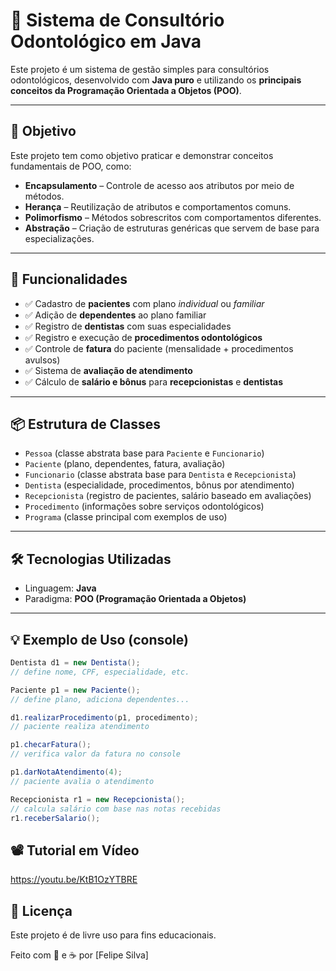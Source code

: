 # 🦷 Sistema de Consultório Odontológico em Java

Este projeto é um sistema de gestão simples para consultórios odontológicos, desenvolvido com **Java puro** e utilizando os **principais conceitos da Programação Orientada a Objetos (POO)**.

---

## 🎯 Objetivo

Este projeto tem como objetivo praticar e demonstrar conceitos fundamentais de POO, como:

- **Encapsulamento** – Controle de acesso aos atributos por meio de métodos.
- **Herança** – Reutilização de atributos e comportamentos comuns.
- **Polimorfismo** – Métodos sobrescritos com comportamentos diferentes.
- **Abstração** – Criação de estruturas genéricas que servem de base para especializações.

---

## 🚀 Funcionalidades

- ✅ Cadastro de **pacientes** com plano *individual* ou *familiar*
- ✅ Adição de **dependentes** ao plano familiar
- ✅ Registro de **dentistas** com suas especialidades
- ✅ Registro e execução de **procedimentos odontológicos**
- ✅ Controle de **fatura** do paciente (mensalidade + procedimentos avulsos)
- ✅ Sistema de **avaliação de atendimento**
- ✅ Cálculo de **salário e bônus** para **recepcionistas** e **dentistas**

---

## 📦 Estrutura de Classes

- `Pessoa` (classe abstrata base para `Paciente` e `Funcionario`)
- `Paciente` (plano, dependentes, fatura, avaliação)
- `Funcionario` (classe abstrata base para `Dentista` e `Recepcionista`)
- `Dentista` (especialidade, procedimentos, bônus por atendimento)
- `Recepcionista` (registro de pacientes, salário baseado em avaliações)
- `Procedimento` (informações sobre serviços odontológicos)
- `Programa` (classe principal com exemplos de uso)

---

## 🛠️ Tecnologias Utilizadas

- Linguagem: **Java**
- Paradigma: **POO (Programação Orientada a Objetos)**

---

## 💡 Exemplo de Uso (console)

```java
Dentista d1 = new Dentista();
// define nome, CPF, especialidade, etc.

Paciente p1 = new Paciente();
// define plano, adiciona dependentes...

d1.realizarProcedimento(p1, procedimento);
// paciente realiza atendimento

p1.checarFatura();
// verifica valor da fatura no console

p1.darNotaAtendimento(4);
// paciente avalia o atendimento

Recepcionista r1 = new Recepcionista();
// calcula salário com base nas notas recebidas
r1.receberSalario();
```

## 📽️ Tutorial em Vídeo
https://youtu.be/KtB1OzYTBRE

## 📘 Licença
Este projeto é de livre uso para fins educacionais.

Feito com 💙 e ☕ por [Felipe Silva]
